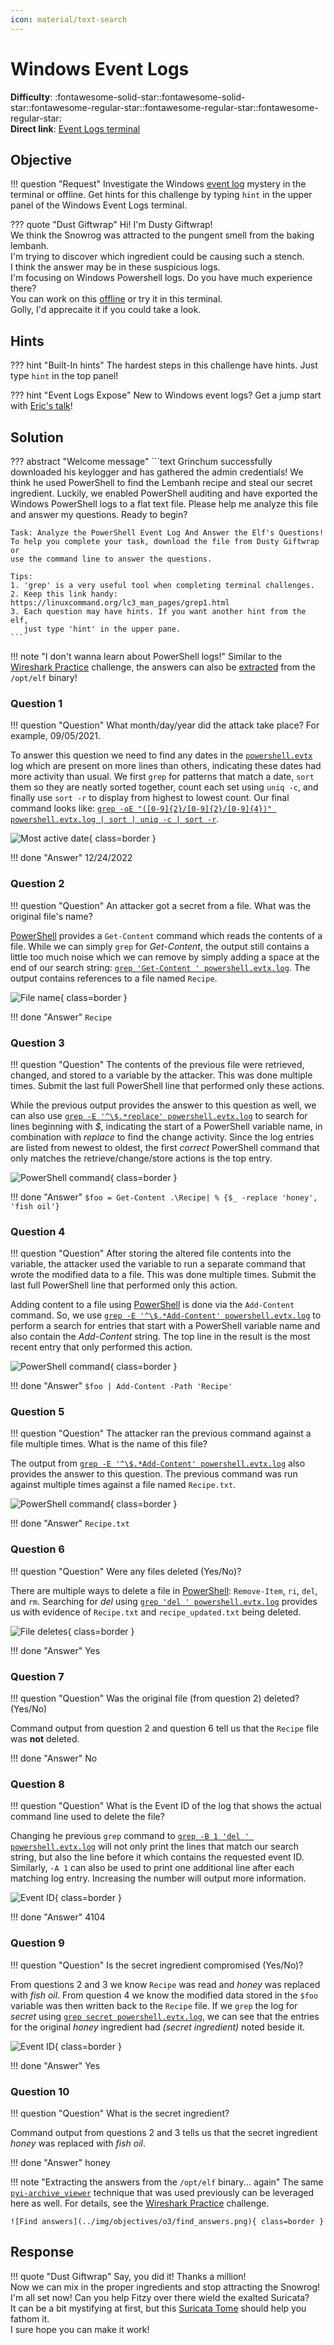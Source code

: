 ```yaml
---
icon: material/text-search
---
```


# Windows Event Logs

**Difficulty**: :fontawesome-solid-star::fontawesome-solid-star::fontawesome-regular-star::fontawesome-regular-star::fontawesome-regular-star:<br/>
**Direct link**: [Event Logs terminal](https://hhc22-wetty.kringlecon.com/?&challenge=eventlogs)


## Objective

!!! question "Request"
    Investigate the Windows [event log](https://storage.googleapis.com/hhc22_player_assets/powershell.evtx) mystery in the terminal or offline. Get hints for this challenge by typing `hint` in the upper panel of the Windows Event Logs terminal.

??? quote "Dust Giftwrap"
    Hi! I'm Dusty Giftwrap!<br/>
    We think the Snowrog was attracted to the pungent smell from the baking lembanh.<br/>
    I'm trying to discover which ingredient could be causing such a stench.<br/>
    I think the answer may be in these suspicious logs.<br/>
    I'm focusing on Windows Powershell logs. Do you have much experience there?<br/>
    You can work on this [offline](https://storage.googleapis.com/hhc22_player_assets/powershell.evtx) or try it in this terminal.<br/>
    Golly, I'd apprecaite it if you could take a look.


## Hints

??? hint "Built-In hints"
    The hardest steps in this challenge have hints. Just type `hint` in the top panel!

??? hint "Event Logs Expose"
    New to Windows event logs? Get a jump start with [Eric's talk](https://youtu.be/5NZeHYPMXAE)!


## Solution

??? abstract "Welcome message"
    ```text
    Grinchum successfully downloaded his keylogger and has gathered the admin
    credentials! We think he used PowerShell to find the Lembanh recipe and
    steal our secret ingredient. Luckily, we enabled PowerShell auditing and
    have exported the Windows PowerShell logs to a flat text file. Please help
    me analyze this file and answer my questions. Ready to begin?

    Task: Analyze the PowerShell Event Log And Answer the Elf's Questions!
    To help you complete your task, download the file from Dusty Giftwrap or
    use the command line to answer the questions.

    Tips:
    1. 'grep' is a very useful tool when completing terminal challenges.
    2. Keep this link handy: https://linuxcommand.org/lc3_man_pages/grep1.html
    3. Each question may have hints. If you want another hint from the elf,
       just type 'hint' in the upper pane.
    ```

!!! note "I don't wanna learn about PowerShell logs!"
    Similar to the [Wireshark Practice](./o2.md) challenge, the answers can also be [extracted](#cheating) from the `/opt/elf` binary!

### Question 1

!!! question "Question"
    What month/day/year did the attack take place? For example, 09/05/2021.

To answer this question we need to find any dates in the [`powershell.evtx`](../artifacts/objectives/o3/powershell.evtx) log which are present on more lines than others, indicating these dates had more activity than usual. We first `grep` for patterns that match a date, `sort` them so they are neatly sorted together, count each set using `uniq -c`, and finally use `sort -r` to display from highest to lowest count. Our final command looks like: [`grep -oE "([0-9]{2}/[0-9]{2}/[0-9]{4})" powershell.evtx.log | sort | uniq -c | sort -r`](https://explainshell.com/explain?cmd=grep+-oE+%22%28%5B0-9%5D%7B2%7D%2F%5B0-9%5D%7B2%7D%2F%5B0-9%5D%7B4%7D%29%22+powershell.evtx.log+%7C+sort+%7C+uniq+-c+%7C+sort+-r).

![Most active date](../img/objectives/o3/answer1.png){ class=border }

!!! done "Answer"
    12/24/2022


### Question 2

!!! question "Question"
    An attacker got a secret from a file. What was the original file's name?

[PowerShell](https://devblogs.microsoft.com/scripting/table-of-basic-powershell-commands/) provides a `Get-Content` command which reads the contents of a file. While we can simply `grep` for *Get-Content*, the output still contains a little too much noise which we can remove by simply adding a space at the end of our search string: [`grep 'Get-Content ' powershell.evtx.log`](https://explainshell.com/explain?cmd=grep+%27Get-Content+%27+powershell.evtx.log). The output contains references to a file named `Recipe`.

![File name](../img/objectives/o3/answer2.png){ class=border }

!!! done "Answer"
    `Recipe`


### Question 3

!!! question "Question"
    The contents of the previous file were retrieved, changed, and stored to a variable by the attacker. This was done multiple times. Submit the last full PowerShell line that performed only these actions.

While the previous output provides the answer to this question as well, we can also use [`grep -E '^\$.*replace' powershell.evtx.log`](https://explainshell.com/explain?cmd=grep+-E+%27%5E%5C%24.*replace%27+powershell.evtx.log) to search for lines beginning with *$*, indicating the start of a PowerShell variable name, in combination with *replace* to find the change activity. Since the log entries are listed from newest to oldest, the first *correct* PowerShell command that only matches the retrieve/change/store actions is the top entry.

![PowerShell command](../img/objectives/o3/answer3.png){ class=border }

!!! done "Answer"
    `$foo = Get-Content .\Recipe| % {$_ -replace 'honey', 'fish oil'}`

### Question 4

!!! question "Question"
    After storing the altered file contents into the variable, the attacker used the variable to run a separate command that wrote the modified data to a file. This was done multiple times. Submit the last full PowerShell line that performed only this action.

Adding content to a file using [PowerShell]((https://devblogs.microsoft.com/scripting/table-of-basic-powershell-commands/)) is done via the `Add-Content` command. So, we use [`grep -E '^\$.*Add-Content' powershell.evtx.log`](https://explainshell.com/explain?cmd=grep+-E+%27%5E%5C%24.*Add-Content%27+powershell.evtx.log) to perform a search for entries that start with a PowerShell variable name and also contain the *Add-Content* string. The top line in the result is the most recent entry that only performed this action.

![PowerShell command](../img/objectives/o3/answer4.png){ class=border }

!!! done "Answer"
    `$foo | Add-Content -Path 'Recipe'`


### Question 5

!!! question "Question"
    The attacker ran the previous command against a file multiple times. What is the name of this file?

The output from [`grep -E '^\$.*Add-Content' powershell.evtx.log`](https://explainshell.com/explain?cmd=grep+-E+%27%5E%5C%24.*Add-Content%27+powershell.evtx.log) also provides the answer to this question. The previous command was run against multiple times against a file named `Recipe.txt`.

![PowerShell command](../img/objectives/o3/answer5.png){ class=border }

!!! done "Answer"
    `Recipe.txt`


### Question 6

!!! question "Question"
    Were any files deleted (Yes/No)?

There are multiple ways to delete a file in [PowerShell]((https://devblogs.microsoft.com/scripting/table-of-basic-powershell-commands/)): `Remove-Item`, `ri`, `del`, and `rm`. Searching for *del* using [`grep 'del ' powershell.evtx.log`](https://explainshell.com/explain?cmd=grep+%27del+%27+powershell.evtx.log) provides us with evidence of `Recipe.txt` and `recipe_updated.txt` being deleted.

![File deletes](../img/objectives/o3/answer6.png){ class=border }

!!! done "Answer"
    Yes


### Question 7

!!! question "Question"
    Was the original file (from question 2) deleted? (Yes/No)

Command output from question 2 and question 6 tell us that the `Recipe` file was **not** deleted.

!!! done "Answer"
    No


### Question 8

!!! question "Question"
    What is the Event ID of the log that shows the actual command line used to delete the file?

Changing he previous `grep` command to [`grep -B 1 'del ' powershell.evtx.log`](https://explainshell.com/explain?cmd=grep+-B+1+%27del+%27+powershell.evtx.log) will not only print the lines that match our search string, but also the line before it which contains the requested event ID. Similarly, `-A 1` can also be used to print one additional line after each matching log entry. Increasing the number will output more information.

![Event ID](../img/objectives/o3/answer8.png){ class=border }

!!! done "Answer"
    4104


### Question 9

!!! question "Question"
    Is the secret ingredient compromised (Yes/No)?

From questions 2 and 3 we know `Recipe` was read and *honey* was replaced with *fish oil*. From question 4 we know the modified data stored in the `$foo` variable was then written back to the `Recipe` file. If we `grep` the log for *secret* using [`grep secret powershell.evtx.log`](https://explainshell.com/explain?cmd=grep+secret+powershell.evtx.log), we can see that the entries for the original *honey* ingredient had *(secret ingredient)* noted beside it.

![Event ID](../img/objectives/o3/answer9.png){ class=border }

!!! done "Answer"
    Yes


### Question 10

!!! question "Question"
    What is the secret ingredient?

Command output from questions 2 and 3 tells us that the secret ingredient *honey* was replaced with *fish oil*.

!!! done "Answer"
    honey

!!! note "Extracting the answers from the `/opt/elf` binary... again<span id="cheating"></span>"
    The same [`pyi-archive_viewer`](https://pyinstaller.readthedocs.io/en/stable/advanced-topics.html#using-pyi-archive-viewer) technique that was used previously can be leveraged here as well. For details, see the [Wireshark Practice](./o2.md#cheating) challenge.

    ![Find answers](../img/objectives/o3/find_answers.png){ class=border }

## Response

!!! quote "Dust Giftwrap"
    Say, you did it! Thanks a million!<br/>
    Now we can mix in the proper ingredients and stop attracting the Snowrog!<br/>
    I'm all set now! Can you help Fitzy over there wield the exalted Suricata?<br/>
    It can be a bit mystifying at first, but this [Suricata Tome](https://suricata.readthedocs.io/en/suricata-6.0.0/rules/intro.html) should help you fathom it.<br/>
    I sure hope you can make it work!
